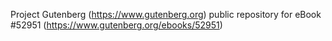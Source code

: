 Project Gutenberg (https://www.gutenberg.org) public repository for eBook #52951 (https://www.gutenberg.org/ebooks/52951)
